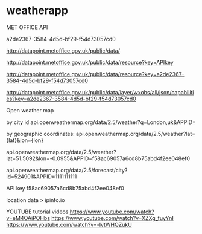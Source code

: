 # weatherapp
MET OFFICE API

a2de2367-3584-4d5d-bf29-f54d73057cd0


http://datapoint.metoffice.gov.uk/public/data/

http://datapoint.metoffice.gov.uk/public/data/resource?key=APIkey

http://datapoint.metoffice.gov.uk/public/data/resource?key=a2de2367-3584-4d5d-bf29-f54d73057cd0

http://datapoint.metoffice.gov.uk/public/data/layer/wxobs/all/json/capabilities?key=a2de2367-3584-4d5d-bf29-f54d73057cd0



Open weather map

by city id
api.openweathermap.org/data/2.5/weather?q=London,uk&APPID=<APIkey>

by geographic coordinates:
api.openweathermap.org/data/2.5/weather?lat={lat}&lon={lon}

api.openweathermap.org/data/2.5/weather?lat=51.5092&lon=-0.0955&APPID=f58ac69057a6cd8b75abd4f2ee048ef0



api.openweathermap.org/data/2.5/forecast/city?id=524901&APPID=1111111111 

API key f58ac69057a6cd8b75abd4f2ee048ef0

location data > ipinfo.io

YOUTUBE tutorial videos
https://www.youtube.com/watch?v=eM4OAiPOHbs 
https://www.youtube.com/watch?v=XZXg_fuyYnI
https://www.youtube.com/watch?v=-IvtWHQZukU
